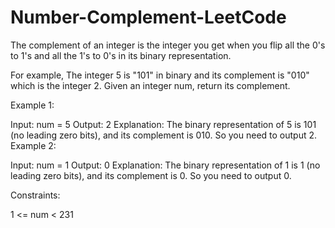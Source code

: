 # Number-Complement-LeetCode
The complement of an integer is the integer you get when you flip all the 0's to 1's and all the 1's to 0's in its binary representation.

For example, The integer 5 is "101" in binary and its complement is "010" which is the integer 2.
Given an integer num, return its complement.

 

Example 1:

Input: num = 5
Output: 2
Explanation: The binary representation of 5 is 101 (no leading zero bits), and its complement is 010. So you need to output 2.
Example 2:

Input: num = 1
Output: 0
Explanation: The binary representation of 1 is 1 (no leading zero bits), and its complement is 0. So you need to output 0.
 

Constraints:

1 <= num < 231
 
